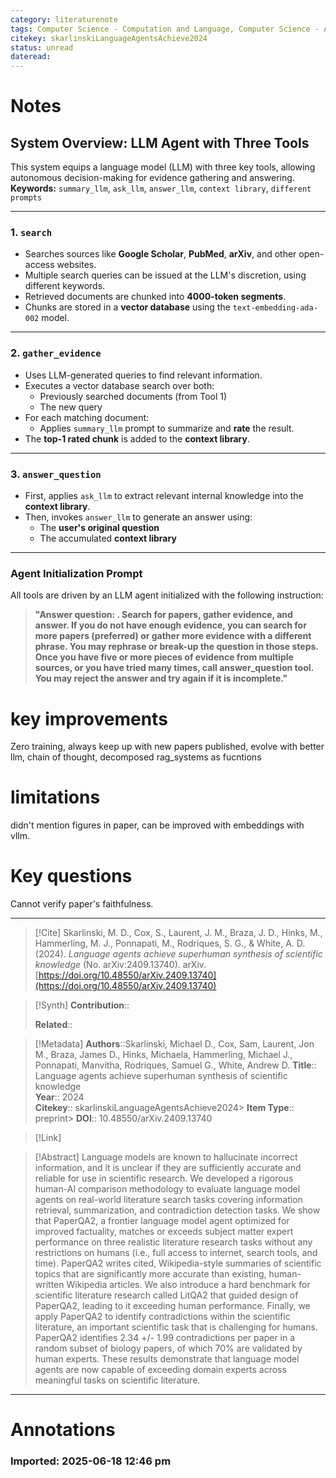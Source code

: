 ```yaml
---
category: literaturenote
tags: Computer Science - Computation and Language, Computer Science - Artificial Intelligence, Computer Science - Information Retrieval, Physics - Physics and Society
citekey: skarlinskiLanguageAgentsAchieve2024
status: unread
dateread:
---
```

# Notes

## System Overview: LLM Agent with Three Tools

This system equips a language model (LLM) with three key tools, allowing autonomous decision-making for evidence gathering and answering.  
**Keywords:** `summary_llm`, `ask_llm`, `answer_llm`, `context library`, `different prompts`

---

### 1. `search`

- Searches sources like **Google Scholar**, **PubMed**, **arXiv**, and other open-access websites.
- Multiple search queries can be issued at the LLM's discretion, using different keywords.
- Retrieved documents are chunked into **4000-token segments**.
- Chunks are stored in a **vector database** using the `text-embedding-ada-002` model.

---

### 2. `gather_evidence`

- Uses LLM-generated queries to find relevant information.
- Executes a vector database search over both:
  - Previously searched documents (from Tool 1)
  - The new query
- For each matching document:
  - Applies `summary_llm` prompt to summarize and **rate** the result.
- The **top-1 rated chunk** is added to the **context library**.

---

### 3. `answer_question`

- First, applies `ask_llm` to extract relevant internal knowledge into the **context library**.
- Then, invokes `answer_llm` to generate an answer using:
  - The **user's original question**
  - The accumulated **context library**

---

### Agent Initialization Prompt

All tools are driven by an LLM agent initialized with the following instruction:

> **"Answer question: <question>. Search for papers, gather evidence, and answer. If you do not have enough evidence, you can search for more papers (preferred) or gather more evidence with a different phrase. You may rephrase or break-up the question in those steps. Once you have five or more pieces of evidence from multiple sources, or you have tried many times, call answer_question tool. You may reject the answer and try again if it is incomplete."**

# key improvements
Zero training, always keep up with new papers published, evolve with better llm, chain of thought, decomposed rag_systems as fucntions

# limitations
didn't mention figures in paper, can be improved with embeddings with vllm.

# Key questions

Cannot verify paper's faithfulness.


---
> [!Cite]
> Skarlinski, M. D., Cox, S., Laurent, J. M., Braza, J. D., Hinks, M., Hammerling, M. J., Ponnapati, M., Rodriques, S. G., & White, A. D. (2024). _Language agents achieve superhuman synthesis of scientific knowledge_ (No. arXiv:2409.13740). arXiv. [https://doi.org/10.48550/arXiv.2409.13740](https://doi.org/10.48550/arXiv.2409.13740)

> [!Synth]
> **Contribution**::  
>   
> **Related**:: 

> [!Metadata]
> **Authors**::Skarlinski, Michael D., Cox, Sam, Laurent, Jon M., Braza, James D., Hinks, Michaela, Hammerling, Michael J., Ponnapati, Manvitha, Rodriques, Samuel G., White, Andrew D.
> **Title**:: Language agents achieve superhuman synthesis of scientific knowledge  
> **Year**:: 2024  
> **Citekey**:: skarlinskiLanguageAgentsAchieve2024> **Item Type**:: preprint> **DOI**:: 10.48550/arXiv.2409.13740

> [!Link]

> [!Abstract]
> Language models are known to hallucinate incorrect information, and it is unclear if they are sufficiently accurate and reliable for use in scientific research. We developed a rigorous human-AI comparison methodology to evaluate language model agents on real-world literature search tasks covering information retrieval, summarization, and contradiction detection tasks. We show that PaperQA2, a frontier language model agent optimized for improved factuality, matches or exceeds subject matter expert performance on three realistic literature research tasks without any restrictions on humans (i.e., full access to internet, search tools, and time). PaperQA2 writes cited, Wikipedia-style summaries of scientific topics that are significantly more accurate than existing, human-written Wikipedia articles. We also introduce a hard benchmark for scientific literature research called LitQA2 that guided design of PaperQA2, leading to it exceeding human performance. Finally, we apply PaperQA2 to identify contradictions within the scientific literature, an important scientific task that is challenging for humans. PaperQA2 identifies 2.34 +/- 1.99 contradictions per paper in a random subset of biology papers, of which 70% are validated by human experts. These results demonstrate that language model agents are now capable of exceeding domain experts across meaningful tasks on scientific literature.
---

# Annotations

### Imported: 2025-06-18 12:46 pm



